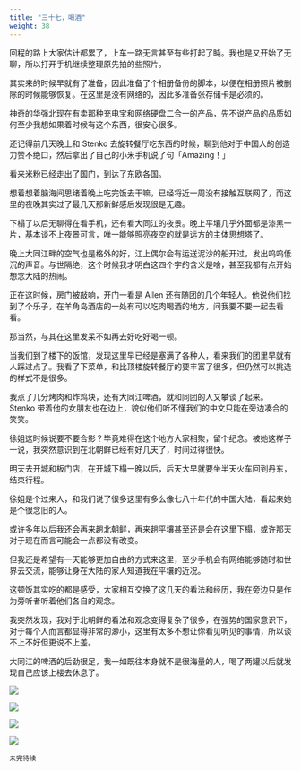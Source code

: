 ```yaml
---
title: "三十七，喝酒"
weight: 38
---
```


回程的路上大家估计都累了，上车一路无言甚至有些打起了盹。我也是又开始了无聊，所以打开手机继续整理原先拍的些照片。

其实来的时候早就有了准备，因此准备了个相册备份的脚本，以便在相册照片被删除的时候能够恢复。在这里是没有网络的，因此多准备张存储卡是必须的。

神奇的华强北现在有卖那种充电宝和网络硬盘二合一的产品，先不说产品的品质如何至少我想如果着时候有这个东西，很安心很多。

还记得前几天晚上和 Stenko 去旋转餐厅吃东西的时候，聊到他对于中国人的创造力赞不绝口，然后拿出了自己的小米手机说了句「Amazing！」

看来米粉已经走出了国门，到达了东欧各国。

想着想着脑海间思绪着晚上吃完饭去干嘛，已经将近一周没有接触互联网了，而这里的夜晚其实过了最几天那新鲜感后发现很是无趣。

下榻了以后无聊得在看手机，还有看大同江的夜景。晚上平壤几乎外面都是漆黑一片，基本谈不上夜景可言，唯一能够照亮夜空的就是远方的主体思想塔了。

晚上大同江畔的空气也是格外的好，江上偶尔会有运送泥沙的船开过，发出呜呜低沉的声音。与世隔绝，这个时候我才明白这四个字的含义是啥，甚至我都有点开始想念大陆的热闹。

正在这时候，房门被敲响，开门一看是 Allen 还有随团的几个年轻人。他说他们找到了个乐子，在羊角岛酒店的一处有可以吃肉喝酒的地方，问我要不要一起去看看。

那当然，与其在这里发呆不如再去好吃好喝一顿。

当我们到了楼下的饭馆，发现这里早已经是塞满了各种人，看来我们的团里早就有人踩过点了。我看了下菜单，和比顶楼旋转餐厅的要丰富了很多，但仍然可以挑选的样式不是很多。

我点了几分烤肉和炸鸡块，还有大同江啤酒，就和同团的人又攀谈了起来。Stenko 带着他的女朋友也在边上，貌似他们听不懂我们的中文只能在旁边凑合的笑笑。

徐姐这时候说要不要合影？毕竟难得在这个地方大家相聚，留个纪念。被她这样子一说，我突然意识到在北朝鲜已经有好几天了，时间过得很快。

明天去开城和板门店，在开城下榻一晚以后，后天大早就要坐半天火车回到丹东，结束行程。

徐姐是个过来人，和我们说了很多这里有多么像七八十年代的中国大陆，看起来她是个很念旧的人。

或许多年以后我还会再来趟北朝鲜，再来趟平壤甚至还是会在这里下榻，或许那天对于现在而言可能会一点都没有改变。

但我还是希望有一天能够更加自由的方式来这里，至少手机会有网络能够随时和世界去交流，能够让身在大陆的家人知道我在平壤的近况。

这顿饭其实吃的都是感受，大家相互交换了这几天的看法和经历，我在旁边只是作为旁听者听着他们各自的观念。

我突然发现，我对于北朝鲜的看法和观念变得复杂了很多，在强势的国家意识下，对于每个人而言都显得非常的渺小，这里有太多不想让你看见听见的事情，所以谈不上不好但更说不上差。

大同江的啤酒的后劲很足，我一如既往本身就不是很海量的人，喝了两罐以后就发现自己应该上楼去休息了。

![](/north-korea/0497.jpg)

![](/north-korea/0503.jpg)

![](/north-korea/0494.jpg)

![](/north-korea/0495.jpg)

`未完待续`
